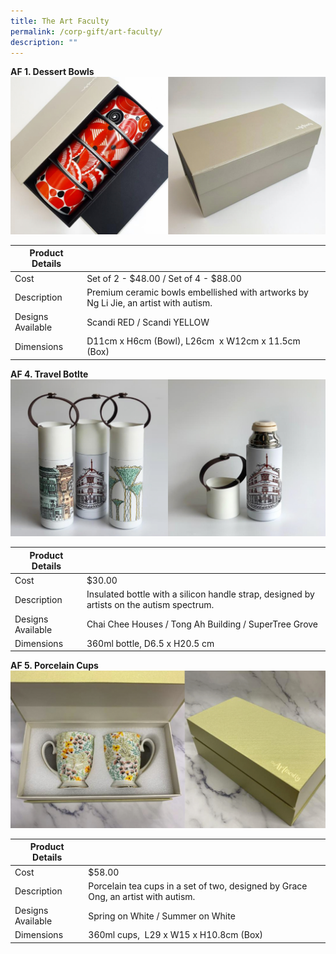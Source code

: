 ```yaml
---
title: The Art Faculty
permalink: /corp-gift/art-faculty/
description: ""
---
```

**AF 1. Dessert Bowls**
![](/images/Corporate%20Gift%20Catalogue/af1_dessert%20bowls.jpg)

| Product Details |  |
| -------- | -------- |
|Cost     | Set of 2 - $48.00  / Set of 4 - $88.00|
|Description    | Premium ceramic bowls embellished with artworks by Ng Li Jie, an artist with autism. |
|Designs Available   | Scandi RED / Scandi YELLOW |
|Dimensions     | D11cm x H6cm (Bowl), L26cm  x W12cm x 11.5cm (Box)     |

**AF 4. Travel Botlte**
![](/images/Corporate%20Gift%20Catalogue/af4_travelbottle.jpg)

| Product Details |  |
| -------- | -------- |
|Cost     | $30.00|
|Description    | Insulated bottle with a silicon handle strap, designed by artists on the autism spectrum. |
|Designs Available   | Chai Chee Houses / Tong Ah Building / SuperTree Grove |
|Dimensions     | 360ml bottle, D6.5 x H20.5 cm  |

**AF 5. Porcelain Cups**
![](/images/Corporate%20Gift%20Catalogue/af5_procelain%20cups.jpg)

| Product Details |  |
| -------- | -------- |
|Cost     | $58.00    |
|Description    | Porcelain tea cups in a set of two, designed by Grace Ong, an artist with autism.  |
|Designs Available   | Spring on White / Summer on White |
|Dimensions     | 360ml cups,  L29 x W15 x H10.8cm (Box)⁣     |